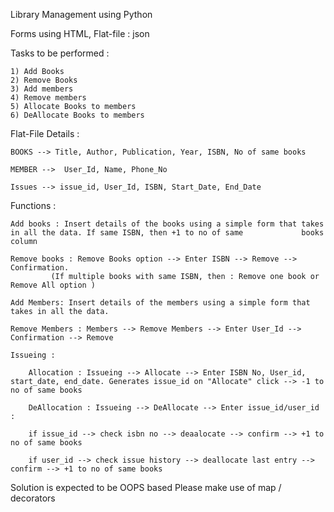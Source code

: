 Library Management using Python

Forms using HTML, Flat-file : json

Tasks to be performed : 

	1) Add Books
	2) Remove Books
	3) Add members
	4) Remove members
	5) Allocate Books to members
	6) DeAllocate Books to members


Flat-File Details :
	
	BOOKS --> Title, Author, Publication, Year, ISBN, No of same books

	MEMBER -->	User_Id, Name, Phone_No

	Issues --> issue_id, User_Id, ISBN, Start_Date, End_Date


Functions :

	Add books : Insert details of the books using a simple form that takes in all the data. If same ISBN, then +1 to no of same 			books column

	Remove books : Remove Books option --> Enter ISBN --> Remove --> Confirmation.
			 (If multiple books with same ISBN, then : Remove one book or Remove All option )

	Add Members: Insert details of the members using a simple form that takes in all the data. 

	Remove Members : Members --> Remove Members --> Enter User_Id --> Confirmation --> Remove

	Issueing :

		Allocation : Issueing --> Allocate --> Enter ISBN No, User_id, start_date, end_date. Generates issue_id on "Allocate" click --> -1 to no of same books

		DeAllocation : Issueing --> DeAllocate --> Enter issue_id/user_id :

		if issue_id --> check isbn no --> deaalocate --> confirm --> +1 to no of same books

		if user_id --> check issue history --> deallocate last entry --> confirm --> +1 to no of same books


Solution is expected to be OOPS based 
Please make use of map / decorators

